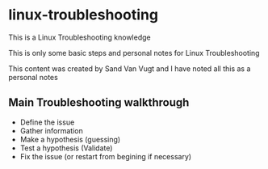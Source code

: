 # linux-troubleshooting
This is a Linux Troubleshooting knowledge  

This is only some basic steps and personal notes for Linux Troubleshooting 

This content was created by Sand Van Vugt and I have noted all this as a personal notes 


## Main Troubleshooting walkthrough 

- Define the issue
- Gather information
- Make a hypothesis (guessing)
- Test a hypothesis (Validate)
- Fix the issue (or restart from begining if necessary)



